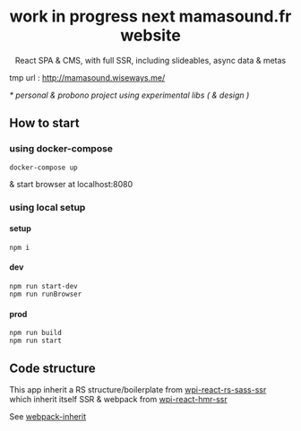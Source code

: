<h1 align="center">work in progress next mamasound.fr website</h1>
<p align="center">React SPA & CMS, with full SSR, including slideables, async data & metas</p>


tmp url : http://mamasound.wiseways.me/

_* personal & probono project using experimental libs ( & design )_

## How to start

### using docker-compose

```
docker-compose up
```

& start browser at localhost:8080

### using local setup

#### setup
```
npm i
```

#### dev
```
npm run start-dev
npm run runBrowser
```

#### prod
```
npm run build
npm run start
```

## Code structure

This app inherit a RS structure/boilerplate from [wpi-react-rs-sass-ssr](https://github.com/n8tz/wpi-react-rs-sass-ssr)<br/>
which inherit itself SSR & webpack from [wpi-react-hmr-ssr](https://github.com/n8tz/wpi-react-hmr-ssr)

See [webpack-inherit](https://github.com/n8tz/webpack-inherit)
